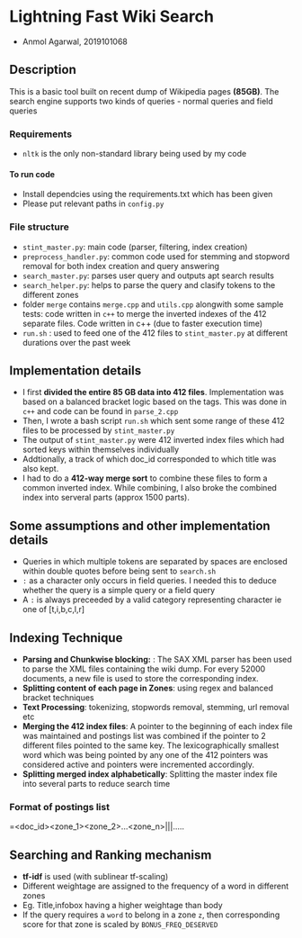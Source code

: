# Lightning Fast Wiki Search
- Anmol Agarwal, 2019101068

## Description
This is a basic tool built on recent dump of Wikipedia pages **(85GB)**. The search engine supports two kinds of queries - normal queries and field queries
### Requirements
* `nltk` is the only non-standard library being used by my code

#### To run code
* Install dependcies using the requirements.txt which has been given
* Please put relevant paths in `config.py`

### File structure
*  `stint_master.py`: main code (parser, filtering, index creation)
*  `preprocess_handler.py`: common code used for stemming and stopword removal for both index creation and query answering
*  `search_master.py`: parses user query and outputs apt search results
*  `search_helper.py`: helps to parse the query and clasify tokens to the different zones
*  folder `merge` contains `merge.cpp` and `utils.cpp` alongwith some sample tests: code written in `c++` to merge the inverted indexes of the 412 separate files. Code written in c++ (due to faster execution time)
*  `run.sh` : used to feed one of the 412 files to `stint_master.py` at different durations over the past week


## Implementation details
* I first **divided the entire 85 GB data into 412 files**. Implementation was based on a balanced bracket logic based on the <page> </page> tags. This was done in `c++` and code can be found in `parse_2.cpp`
* Then, I wrote a bash script `run.sh` which sent some range of these 412 files to be processed by `stint_master.py`
* The output of `stint_master.py` were 412 inverted index files which had sorted keys within themselves individually
* Addtionally, a track of which doc_id corresponded to which title was also kept.
* I had to do a **412-way merge sort** to combine these files to form a common inverted index. While combining, I also broke the combined index into serveral parts (approx 1500 parts).

## Some assumptions and other implementation details
* Queries in which multiple tokens are separated by spaces are enclosed within double quotes before being sent to `search.sh`
* `:` as a character only occurs in field queries. I needed this to deduce whether the query is a simple query or a field query
* A `:` is always preceeded by a valid category representing character ie one of [t,i,b,c,l,r]



## Indexing Technique 

*  **Parsing and Chunkwise blocking:** : The SAX XML parser has been used to parse the XML files containing the wiki dump. For every 52000 documents, a new file is used to store the corresponding index.
* **Splitting content of each page in Zones**: using regex and balanced bracket techniques
*  **Text Processing**: tokenizing, stopwords removal, stemming, url removal etc
*  **Merging the 412 index files**: A pointer to the beginning of each index file was maintained and postings list was combined if the pointer to 2 different files pointed to the same key. The lexicographically smallest word which was being pointed by any one of the 412 pointers was considered active and pointers were incremented accordingly.
*  **Splitting merged index alphabetically**: Splitting the master index file into several parts to reduce search time

### Format of postings list
<term>=<doc_id><zone_1><f1><zone_2><f2>...<zone_n><fn>|<DOC DETAILS>|<DOC DETAILS>|.....

## Searching and Ranking mechanism
* **tf-idf** is used (with sublinear tf-scaling)
* Different weightage are assigned to the frequency of a word in different zones 
* Eg. Title,infobox having a higher weightage than body 
* If the query requires a `word` to belong in a zone `z`, then corresponding score for that zone is scaled by `BONUS_FREQ_DESERVED`




